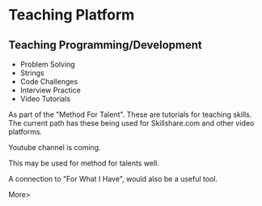 <body>
  <h1>Teaching Platform </h1>
<h2>Teaching Programming/Development</h2>
  <ul>
<li>Problem Solving</li>
  <li>Strings</li>
    <li>Code Challenges</li>
    <li>Interview Practice</li>
    <li>Video Tutorials</li>
  </ul>
  <p>As part of the "Method For Talent". These are tutorials for teaching skills. The current path has these being used for Skillshare.com and other video platforms.</p>  Youtube channel is coming. <p>This may be used for method for talents well.</p>
  <p> A connection to "For What I Have", would also be a useful tool. </p> <p>More></p>
  
  
</body>

